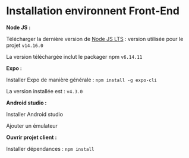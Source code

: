 

# Installation environnent Front-End

**Node JS :**

Télécharger la dernière version de [Node JS LTS](https://nodejs.org/en/download/) : version utilisée pour le projet `v14.16.0`

La version téléchargée inclut le packager npm `v6.14.11`

**Expo :**

Installer Expo de manière générale : `npm install -g expo-cli`

La version installée est : `v4.3.0`

**Android studio :**

Installer Android studio

Ajouter un émulateur

**Ouvrir projet client :**

Installer dépendances : `npm install`